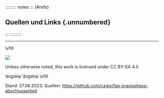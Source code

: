 ::::::::: notes
::: {#refs}
## Quellen und Links {.unnumbered}
:::
:::::::::


* * * * *

\vfill

![](https://licensebuttons.net/l/by-sa/4.0/88x31.png)

Unless otherwise noted, this work is licensed under CC BY-SA 4.0.

\bigskip
\bigskip
\vfill

Stand: 27.06.2023;
Quellen: https://github.com/cagix/faq-praxisphase-abschlussarbeit
